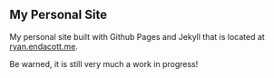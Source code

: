 ## My Personal Site ##

My personal site built with Github Pages and Jekyll that is located at [ryan.endacott.me](http://ryan.endacott.me).  

Be warned, it is still very much a work in progress!  


